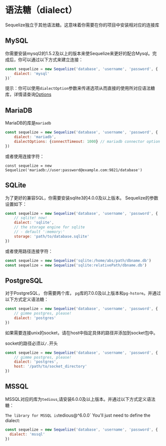 # 语法糖（dialect）

Sequelize独立于其他语法糖。这意味着你需要在你的项目中安装相对应的连接库

## MySQL

你需要安装mysql2的1.5.2及以上的版本来使Sequelize来更好的配合Mysql。完成后，你可以通过以下方式来建立连接：

```js
const sequelize = new Sequelize('database', 'username', 'password', {
	dialect: 'mysql'
})`
```

提示：你可以使用`dialectOption`参数来传递选项从而直接的使用所对应语法糖库，详情请查询[Options](http://docs.sequelizejs.com/manual/usage.html#options)

## MariaDB

MariaDB的库是`mariadb`

```js
const sequelize = new Sequelize('database', 'username', 'password', {
	dialect: 'mariadb',
	dialectOptions: {connectTimeout: 1000} // mariadb connector option
})
```

或者使用连接字符：

`const sequelize = new Sequelize('mariadb://user:password@example.com:9821/database')`

## SQLite

为了更好的兼容SQL，你需要安装sqlite3的4.0.0及以上版本。 Sequelize的参数设置如下：

```javascript
const sequelize = new Sequelize('database', 'username', 'password', {
	// sqlite! now!
	dialect: 'sqlite',
	// the storage engine for sqlite
	// - default ':memory:'
	storage: 'path/to/database.sqlite'
})
```

或者使用路径连接字符：

```js
const sequelize = new Sequelize('sqlite:/home/abs/path/dbname.db')
const sequelize = new Sequelize('sqlite:relativePath/dbname.db')
```

## PostgreSQL

对于PostgreSQL， 你需要两个库， `pg`库的7.0.0及以上版本和`pg-hstore`。并通过以下方式定义语法糖：

```js
const sequelize = new Sequelize('database', 'username', 'password', {
	// gimme postgres, please!
	dialect: 'postgres'
})
```

如果需要连接unix的socket，请在host中指定具体的路径并添加到socket包中。

socket的路径必须以`/.`开头

```js
const sequelize = new Sequelize('database', 'username', 'password', {
	// gimme postgres, please!
	dialect: 'postgres',
	host: '/path/to/socket_directory'
})
```

## MSSQL

MSSQL对应的库为`tedious`,请安装6.0.0及以上版本。并通过以下方式定义语法糖：

`The library for MSSQL is`tedious@^6.0.0` You'll just need to define the dialect:

```js
const sequelize = new Sequelize('database', 'username', 'password', {
  dialect: 'mssql'
})
```

